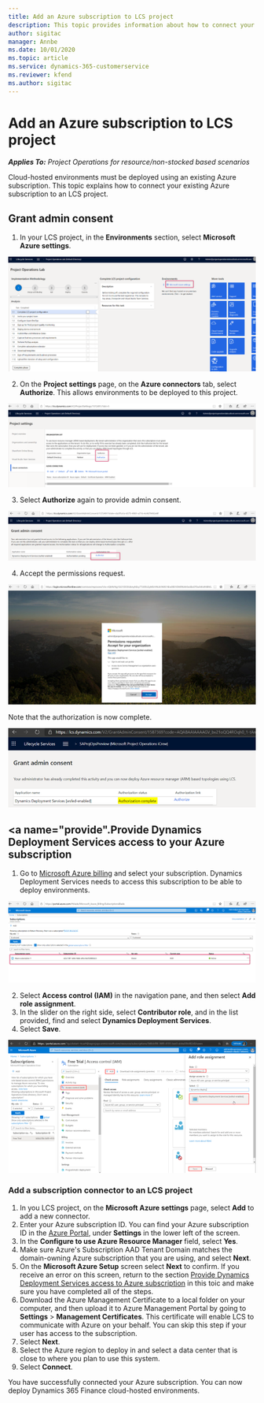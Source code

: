 ```yaml
---
title: Add an Azure subscription to LCS project
description: This topic provides information about how to connect your Azure subscription to an LCS project.
author: sigitac
manager: Annbe
ms.date: 10/01/2020
ms.topic: article
ms.service: dynamics-365-customerservice
ms.reviewer: kfend 
ms.author: sigitac
---
```


# Add an Azure subscription to LCS project

_**Applies To:** Project Operations for resource/non-stocked based scenarios_

Cloud-hosted environments must be deployed using an existing Azure subscription. This topic explains how to connect your existing Azure subscription to an LCS project. 

## Grant admin consent

1. In your LCS project, in the **Environments** section, select **Microsoft Azure settings**.

![Microsoft Azure Settings](1MicrosoftAzureSettings.png)

2. On the **Project settings** page, on the **Azure connectors** tab, select **Authorize**. This allows environments to be deployed to this project.

![Azure Connectors](2AzureConnectors.png)

3. Select **Authorize** again to provide admin consent.

![Grant Admin Consent](3GrantAdminConsent.png)

4. Accept the permissions request.

![Accept Permission Request](4AcceptPermissionRequest.png)

Note that the authorization is now complete. 

![Authorization Successfull](5AuthorizationComplete.png)

## <a name="provide".</a>Provide Dynamics Deployment Services access to your Azure subscription

1. Go to [Microsoft Azure billing](https://portal.azure.com/#blade/Microsoft\_Azure\_Billing/SubscriptionsBlade) and select your subscription. Dynamics Deployment Services needs to access this subscription to be able to deploy environments.

![Azure Subscription Details](6AzureSubscription.png)

2. Select **Access control (IAM)** in the navigation pane, and then select **Add role assignment**.
3. In the slider on the right side, select **Contributor role**, and in the list provided, find and select **Dynamics Deployment Services**. 
4. Select **Save**.

![Subscription Access](7SubscriptionAccess.png)

### Add a subscription connector to an LCS project

1. In you LCS project, on the **Microsoft Azure settings** page, select **Add** to add a new connector.
2. Enter your Azure subscription ID. You can find your Azure subscription ID in the [Azure Portal](https://ms.portal.azure.com/), under  **Settings**  in the lower left of the screen.
3. In the **Configure to use Azure Resource Manager** field, select **Yes**.
4. Make sure Azure's Subscription AAD Tenant Domain matches the domain-owning Azure subscription that you are using, and select **Next**.
5. On the **Microsoft Azure Setup** screen select **Next** to confirm. If you receive an error on this screen, return to the section [Provide Dynamics Deployment Services access to Azure subscription](#provide) in this toic and make sure you have completed all of the steps.
6. Download the Azure Management Certificate to a local folder on your computer, and then upload it to Azure Management Portal by going to **Settings** > **Management Certificates**. This certificate will enable LCS to communicate with Azure on your behalf. You can skip this step if your user has access to the subscription.
7. Select  **Next**.
8. Select the Azure region to deploy in and select a data center that is close to where you plan to use this system.
9.  Select  **Connect**.

You have successfully connected your Azure subscription. You can now deploy Dynamics 365 Finance cloud-hosted environments.


